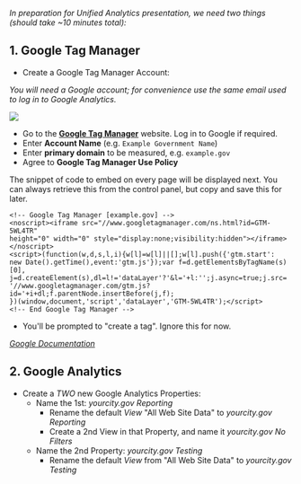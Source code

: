 _In preparation for Unified Analytics presentation, we need two things (should take ~10 minutes total):_

## 1. Google Tag Manager
- Create a Google Tag Manager Account:

_You will need a Google account; for convenience use the same email used to log in to Google Analytics._

![](https://raw.githubusercontent.com/laurenancona/unified-analytics/master/images/1-signup-screen.png)
- Go to the **[Google Tag Manager](https://tagmanager.google.com)** website. Log in to Google if required.
- Enter **Account Name** (e.g. `Example Government Name`)
- Enter **primary domain** to be measured, e.g. `example.gov`
- Agree to **Google Tag Manager Use Policy**

The snippet of code to embed on every page will be displayed next. You can always retrieve this from the control panel, but copy and save this for later.

```
<!-- Google Tag Manager [example.gov] -->
<noscript><iframe src="//www.googletagmanager.com/ns.html?id=GTM-5WL4TR"
height="0" width="0" style="display:none;visibility:hidden"></iframe></noscript>
<script>(function(w,d,s,l,i){w[l]=w[l]||[];w[l].push({'gtm.start':
new Date().getTime(),event:'gtm.js'});var f=d.getElementsByTagName(s)[0],
j=d.createElement(s),dl=l!='dataLayer'?'&l='+l:'';j.async=true;j.src=
'//www.googletagmanager.com/gtm.js?id='+i+dl;f.parentNode.insertBefore(j,f);
})(window,document,'script','dataLayer','GTM-5WL4TR');</script>
<!-- End Google Tag Manager -->
```

- You'll be prompted to "create a tag". Ignore this for now.

_[Google Documentation](https://support.google.com/tagmanager/answer/2574370?hl=en)_

## 2. Google Analytics
- Create a *TWO* new Google Analytics Properties:
	- Name the 1st: *yourcity.gov Reporting*
		- Rename the default *View* "All Web Site Data" to *yourcity.gov Reporting*
		- Create a 2nd View in that Property, and name it *yourcity.gov No Filters*
	- Name the 2nd Property: *yourcity.gov Testing*
		- Rename the default *View* from "All Web Site Data" to *yourcity.gov Testing*
	
